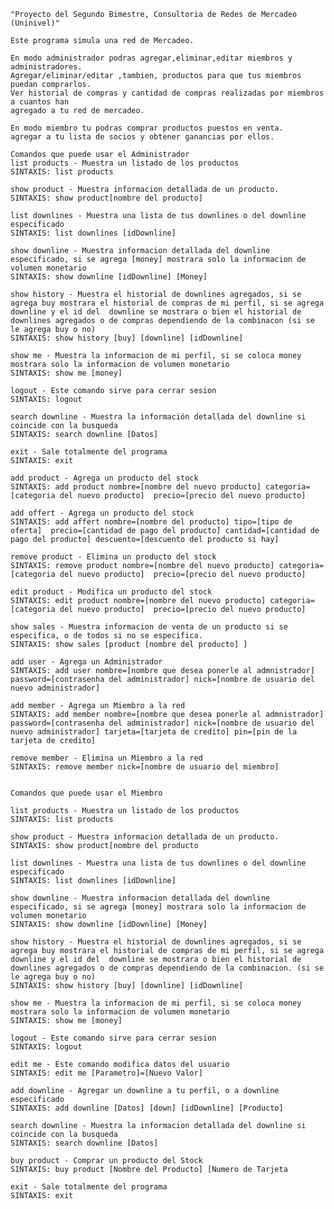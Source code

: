 	"Proyecto del Segundo Bimestre, Consultoria de Redes de Mercadeo (Uninivel)" 

	Este programa simula una red de Mercadeo.
	
	En modo administrador podras agregar,eliminar,editar miembros y administradores.
	Agregar/eliminar/editar ,tambien, productos para que tus miembros puedan comprarlos.
	Ver historial de compras y cantidad de compras realizadas por miembros a cuantos han
	agregado a tu red de mercadeo.
	
	En modo miembro tu podras comprar productos puestos en venta.
	agregar a tu lista de socios y obtener ganancias por ellos.
	
	Comandos que puede usar el Administrador
	list products - Muestra un listado de los productos
	SINTAXIS: list products
	
	show product - Muestra informacion detallada de un producto.
	SINTAXIS: show product[nombre del producto]
	
	list downlines - Muestra una lista de tus downlines o del downline especificado
	SINTAXIS: list downlines [idDownline]
	
	show downline - Muestra informacion detallada del downline especificado, si se agrega [money] mostrara solo la informacion de volumen monetario
	SINTAXIS: show downline [idDownline] [Money]
	
	show history - Muestra el historial de downlines agregados, si se agrega buy mostrara el historial de compras de mi perfil, si se agrega downline y el id del  downline se mostrara o bien el historial de downlines agregados o de compras dependiendo de la combinacon (si se le agrega buy o no)
	SINTAXIS: show history [buy] [downline] [idDownline]
	
	show me - Muestra la informacion de mi perfil, si se coloca money mostrara solo la informacion de volumen monetario
	SINTAXIS: show me [money]
	
	logout - Este comando sirve para cerrar sesion
	SINTAXIS: logout
	
	search downline - Muestra la información detallada del downline si coincide con la busqueda
	SINTAXIS: search downline [Datos]
	
	exit - Sale totalmente del programa
	SINTAXIS: exit
	
	add product - Agrega un producto del stock
	SINTAXIS: add product nombre=[nombre del nuevo producto] categoria=[categoria del nuevo producto]  precio=[precio del nuevo producto]
	
	add offert - Agrega un producto del stock
	SINTAXIS: add affert nombre=[nombre del producto] tipo=[tipo de oferta]  precio=[cantidad de pago del producto] cantidad=[cantidad de pago del producto] descuento=[descuento del producto si hay]
	
	remove product - Elimina un producto del stock
	SINTAXIS: remove product nombre=[nombre del nuevo producto] categoria=[categoria del nuevo producto]  precio=[precio del nuevo producto]
	
	edit product - Modifica un producto del stock
	SINTAXIS: edit product nombre=[nombre del nuevo producto] categoria=[categoria del nuevo producto]  precio=[precio del nuevo producto]
	
	show sales - Muestra informacion de venta de un producto si se especifica, o de todos si no se especifica.
	SINTAXIS: show sales [product [nombre del producto] ]
	
	add user - Agrega un Administrador
	SINTAXIS: add user nombre=[nombre que desea ponerle al admnistrador] password=[contrasenha del administrador] nick=[nombre de usuario del nuevo administrador]
	
	add member - Agrega un Miembro a la red
	SINTAXIS: add member nombre=[nombre que desea ponerle al admnistrador] password=[contrasenha del administrador] nick=[nombre de usuario del nuevo administrador] tarjeta=[tarjeta de credito] pin=[pin de la tarjeta de credito]
	
	remove member - Elimina un Miembro a la red
	SINTAXIS: remove member nick=[nombre de usuario del miembro]
	
	
	Comandos que puede usar el Miembro
	
	list products - Muestra un listado de los productos
	SINTAXIS: list products
	
	show product - Muestra informacion detallada de un producto.
	SINTAXIS: show product[nombre del producto
	
	list downlines - Muestra una lista de tus downlines o del downline especificado
	SINTAXIS: list downlines [idDownline]
	
	show downline - Muestra informacion detallada del downline especificado, si se agrega [money] mostrara solo la informacion de volumen monetario
	SINTAXIS: show downline [idDownline] [Money]
	
	show history - Muestra el historial de downlines agregados, si se agrega buy mostrara el historial de compras de mi perfil, si se agrega downline y el id del  downline se mostrara o bien el historial de downlines agregados o de compras dependiendo de la combinacion. (si se le agrega buy o no)
	SINTAXIS: show history [buy] [downline] [idDownline]
	
	show me - Muestra la informacion de mi perfil, si se coloca money mostrara solo la informacion de volumen monetario
	SINTAXIS: show me [money]
	
	logout - Este comando sirve para cerrar sesion
	SINTAXIS: logout
	
	edit me - Este comando modifica datos del usuario
	SINTAXIS: edit me [Parametro]=[Nuevo Valor]
	
	add downline - Agregar un downline a tu perfil, o a downline especificado
	SINTAXIS: add downline [Datos] [down] [idDownline] [Producto]
	
	search downline - Muestra la informacion detallada del downline si coincide con la busqueda
	SINTAXIS: search downline [Datos]
	
	buy product - Comprar un producto del Stock
	SINTAXIS: buy product [Nombre del Producto] [Numero de Tarjeta
	
	exit - Sale totalmente del programa
	SINTAXIS: exit
	
	
	
	
	
	
	
	
	
	
	
	
	